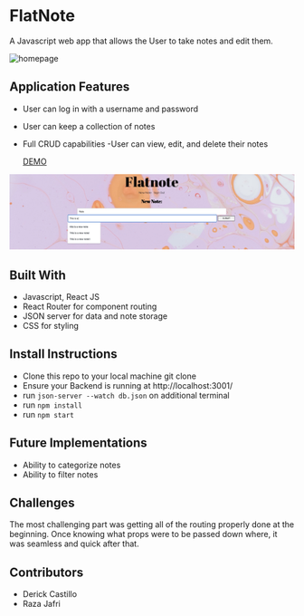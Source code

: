 # FlatNote

A Javascript web app that allows the User to take notes and edit them.

![homepage](src/images/app.png "Homepage")

## Application Features
- User can log in with a username and password
- User can keep a collection of notes
- Full CRUD capabilities
    -User can view, edit, and delete their notes

    [DEMO](https://www.youtube.com/watch?v=gCCV0sJjzZk)

![notepage](src/images/newnote.png "New Note")

## Built With
- Javascript, React JS
- React Router for component routing 
- JSON server for data and note storage 
- CSS for styling

## Install Instructions
- Clone this repo to your local machine git clone
- Ensure your Backend is running at http://localhost:3001/
- run `json-server --watch db.json` on additional terminal
- run `npm install` 
- run `npm start`

## Future Implementations 
- Ability to categorize notes 
- Ability to filter notes 

## Challenges 

The most challenging part was getting all of the routing properly done at the beginning. Once knowing what props were to be passed down where, it was seamless and quick after that. 

## Contributors 

- Derick Castillo 
- Raza Jafri 



